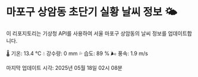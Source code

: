 
# 마포구 상암동 초단기 실황 날씨 정보 🌤️

이 리포지토리는 기상청 API를 사용하여 서울 마포구 상암동의 날씨 정보를 업데이트합니다. 

🌡️ 기온: 13.4 ℃
💧 강수량: 0 mm
💦 습도: 89 %
🌬️ 풍속: 1.9 m/s

마지막 업데이트 시각: 2025년 05월 18일 02시 08분    
